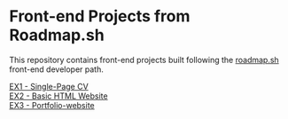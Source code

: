 # Front-end Projects from Roadmap.sh
This repository contains front-end projects built following the [roadmap.sh](https://roadmap.sh/) front-end developer path.

[EX1 - Single-Page CV](https://roadmap.sh/projects/single-page-cv)<br/>
[EX2 - Basic HTML Website](https://roadmap.sh/projects/basic-html-website)<br/>
[EX3 - Portfolio-website](https://roadmap.sh/projects/portfolio-website)
